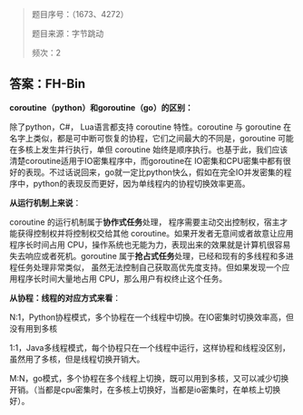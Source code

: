 > 题目序号：（1673、4272）
>
> 题目来源：字节跳动
>
> 频次：2

## 答案：FH-Bin

**coroutine（python）和goroutine（go）的区别：**

除了python，C#， Lua语言都支持 coroutine 特性。coroutine 与 goroutine 在名字上类似，都是可中断可恢复的协程，它们之间最大的不同是，goroutine 可能在多核上发生并行执行，单但 coroutine 始终是顺序执行。也基于此，我们应该清楚coroutine适用于IO密集程序中，而goroutine在 IO密集和CPU密集中都有很好的表现。不过话说回来，go就一定比python快么，假如在完全IO并发密集的程序中，python的表现反而更好，因为单线程内的协程切换效率更高。

**从运行机制上来说**：

coroutine 的运行机制属于**协作式任务**处理， 程序需要主动交出控制权，宿主才能获得控制权并将控制权交给其他 coroutine。如果开发者无意间或者故意让应用程序长时间占用 CPU，操作系统也无能为力，表现出来的效果就是计算机很容易失去响应或者死机。goroutine 属于**抢占式任务**处理，已经和现有的多线程和多进程任务处理非常类似， 虽然无法控制自己获取高优先度支持。但如果发现一个应用程序长时间大量地占用 CPU，那么用户有权终止这个任务。

**从协程：线程的对应方式来看**：

N:1，Python协程模式，多个协程在一个线程中切换。在IO密集时切换效率高，但没有用到多核

1:1，Java多线程模式，每个协程只在一个线程中运行，这样协程和线程没区别，虽然用了多核，但是线程切换开销大。

M:N，go模式，多个协程在多个线程上切换，既可以用到多核，又可以减少切换开销。（当都是cpu密集时，在多核上切换好，当都是io密集时，在单核上切换好）。